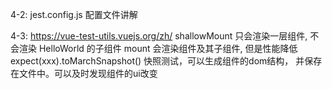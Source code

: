 4-2: jest.config.js 配置文件讲解

4-3: https://vue-test-utils.vuejs.org/zh/
     shallowMount 只会渲染一层组件, 不会渲染 HelloWorld 的子组件
     mount 会渲染组件及其子组件, 但是性能降低
     expect(xxx).toMarchSnapshot() 快照测试，可以生成组件的dom结构，
     并保存在文件中。可以及时发现组件的ui改变